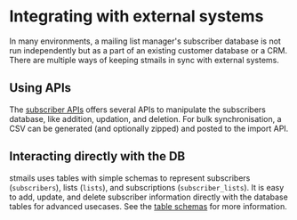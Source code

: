 # Integrating with external systems

In many environments, a mailing list manager's subscriber database is not run independently but as a part of an existing customer database or a CRM. There are multiple ways of keeping stmails in sync with external systems.

## Using APIs

The [subscriber APIs](apis/subscribers.md) offers several APIs to manipulate the subscribers database, like addition, updation, and deletion. For bulk synchronisation, a CSV can be generated (and optionally zipped) and posted to the import API.

## Interacting directly with the DB

stmails uses tables with simple schemas to represent subscribers (`subscribers`), lists (`lists`), and subscriptions (`subscriber_lists`). It is easy to add, update, and delete subscriber information directly with the database tables for advanced usecases. See the [table schemas](https://github.com/knadh/stmails/blob/master/schema.sql) for more information.

